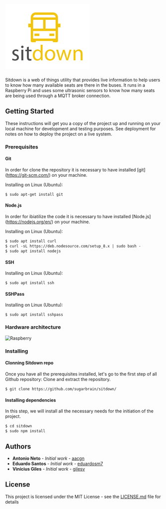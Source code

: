 # ![Sitdown](/src/view/assets/images/logo.png)

Sitdown is a web of things utility that provides live information to help users to know how many available seats are there in the buses. It runs in a Raspberry Pi and uses some ultrasonic sensors to know how many seats are being used through a MQTT broker connection.

## Getting Started

These instructions will get you a copy of the project up and running on your local machine for development and testing purposes. See deployment for notes on how to deploy the project on a live system.

### Prerequisites

#### Git
In order for clone the repository it is necessary to have installed [git] (https://git-scm.com/) on your machine.

Installing on Linux (Ubuntu):
```
$ sudo apt-get install git
```
#### Node.js
In order for ibiatilize the code it is necessary to have installed [Node.js] (https://nodejs.org/en/) on your machine.

Installing on Linux (Ubuntu):
```
$ sudo apt install curl
$ curl -sL https://deb.nodesource.com/setup_8.x | sudo bash -
$ sudo apt install nodejs
```
#### SSH
Installing on Linux (Ubuntu):
```
$ sudo apt install ssh
```

#### SSHPass
Installing on Linux (Ubuntu):
```
$ sudo apt install sshpass
```

### Hardware architecture
![Raspberry](https://raw.githubusercontent.com/fivdi/pigpio/master/example/distance-hc-sr04.png)

### Installing

#### Clonning Sitdown repo

Once you have all the prerequisites installed, let's go to the first step of all Github repository: Clone and extract the repository.

```
$ git clone https://github.com/sugarbrain/sitdown/
```

#### Installing dependencies

In this step, we will install all the necessary needs for the initiation of the project.

```
$ cd sitdown
$ sudo npm install
```

## Authors

* **Antonio Neto** - *Initial work* - [aacgn](https://github.com/aacgn)
* **Eduardo Santos** - *Initial work* - [eduardosm7](https://github.com/eduardosm7)
* **Vinícius Giles** - *Initial work* - [gilesv](https://github.com/gilesv)

## License

This project is licensed under the MIT License - see the [LICENSE.md](LICENSE.md) file for details
